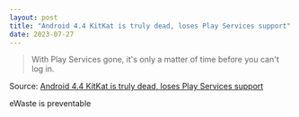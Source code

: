 ```yaml
---
layout: post
title: "Android 4.4 KitKat is truly dead, loses Play Services support"
date: 2023-07-27
---
```


> With Play Services gone, it's only a matter of time before you can't log
in.

Source: [Android 4.4 KitKat is truly dead, loses Play Services support](
https://arstechnica.com/?p=1956401)

eWaste is preventable

